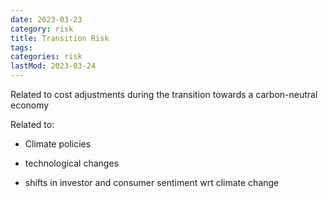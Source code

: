 ```yaml
---
date: 2023-03-23
category: risk
title: Transition Risk
tags:
categories: risk
lastMod: 2023-03-24
---
```

Related to cost adjustments during the transition towards a carbon-neutral economy

Related to:

  + Climate policies

  + technological changes

  + shifts in investor and consumer sentiment wrt climate change
